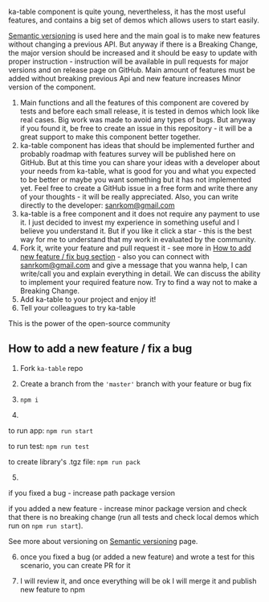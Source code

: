 ka-table component is quite young, nevertheless, it has the most useful features, and contains a big set of demos which allows users to start easily.

[Semantic versioning](https://semver.org/) is used here and the main goal is to make new features without changing a previous API. But anyway if there is a Breaking Change, the major version should be increased and it should be easy to update with proper instruction - instruction will be available in pull requests for major versions and on release page on GitHub. Main amount of features must be added without breaking previous Api and new feature increases Minor version of the component.

1. Main functions and all the features of this component are covered by tests and before each small release, it is tested in demos which look like real cases. Big work was made to avoid any types of bugs. But anyway if you found it, be free to create an issue in this repository - it will be a great support to make this component better together.
2. ka-table component has ideas that should be implemented further and probably roadmap with features survey will be published here on GitHub. But at this time you can share your ideas with a developer about your needs from ka-table, what is good for you and what you expected to be better or maybe you want something but it has not implemented yet.  Feel free to create a GitHub issue in a free form and write there any of your thoughts - it will be really appreciated. Also, you can write directly to the developer: sanrkom@gmail.com
3. ka-table is a free component and it does not require any payment to use it. I just decided to invest my experience in something useful and I believe you understand it. But if you like it click a star - this is the best way for me to understand that my work in evaluated by the community.
4. Fork it, write your feature and pull request it - see more in [How to add new feature / fix bug section](#develop)  - also you can connect with sanrkom@gmail.com and give a message that you wanna help, I can write/call you and explain everything in detail. We can discuss the ability to implement your required feature now. Try to find a way not to make a Breaking Change.
5. Add ka-table to your project and enjoy it!
6. Tell your colleagues to try ka-table

This is the power of the open-source community


## How to add a new feature / fix a bug
<a  name="develop"></a>
1) Fork <code>ka-table</code> repo

2) Create a branch from the <code>'master'</code> branch with your feature or bug fix

3) <code>npm i</code>

4)
to run app: <code>npm run start</code>

to run test: <code>npm run test</code>

to create library's .tgz file: <code>npm run pack</code>

5)
if you fixed a bug - increase path package version

if you added a new feature - increase minor package version and check that there is no breaking change (run all tests and check local demos which run on <code>npm run start</code>).

See more about versioning on [Semantic versioning](https://semver.org/) page.

6) once you fixed a bug (or added a new feature) and wrote a test for this scenario, you can create PR for it

7) I will review it, and once everything will be ok I will merge it and publish new feature to npm